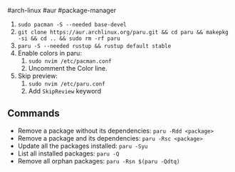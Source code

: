 #arch-linux #aur #package-manager
1. ```sudo pacman -S --needed base-devel```
2. ```git clone https://aur.archlinux.org/paru.git && cd paru && makepkg -si && cd .. && sudo rm -rf paru```
3. ```paru -S --needed rustup && rustup default stable```
4. Enable colors in paru:
	1. ```sudo nvim /etc/pacman.conf```
	2. Uncomment the Color line.
5. Skip preview:
	1. ```sudo nvim /etc/paru.conf```
	2. Add ```SkipReview``` keyword

## Commands
* Remove a package without its dependencies: ```paru -Rdd <package>```
* Remove a package and its dependencies: ```paru -Rsc <package>```
* Update all the packages installed: ```paru -Syu```
* List all installed packages: ```paru -Q```
* Remove all orphan packages: `paru -Rsn $(paru -Qdtq)`